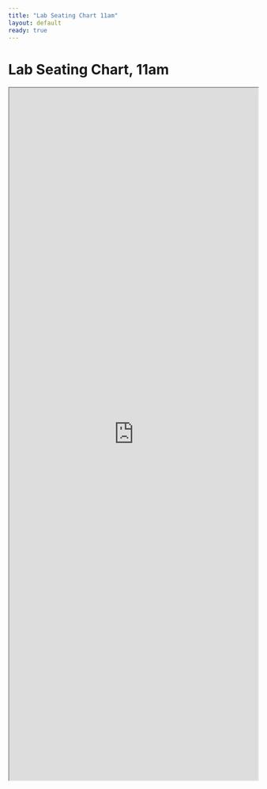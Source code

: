 ```yaml
---
title: "Lab Seating Chart 11am"
layout: default
ready: true
---
```


# Lab Seating Chart, 11am

<style>
iframe { width: 100%; height: 1400px; overflow: scroll; }  
</style>

<iframe src="https://docs.google.com/spreadsheets/d/e/2PACX-1vSX8CUMXZFFAEwR_WEua8laLVwv87z4J3FyjnAkbMfYzRn1zFOlH1Ry0MpXPoTMqa_5RshyrtXDMkpP/pubhtml?gid=1317520209&amp;single=true&amp;widget=true&amp;headers=false"></iframe>

<div style="display:none;">
https://ucsb-cs56-m18.github.io/info/lab_seating_chart_11am/
</div>
